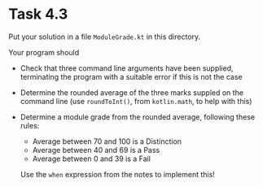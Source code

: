 # Task 4.3

Put your solution in a file `ModuleGrade.kt` in this directory.

Your program should

* Check that three command line arguments have been supplied, terminating
  the program with a suitable error if this is not the case

* Determine the rounded average of the three marks suppled on the command
  line (use `roundToInt()`, from `kotlin.math`, to help with this)

* Determine a module grade from the rounded average, following these rules:

  - Average between 70 and 100 is a Distinction
  - Average between 40 and 69 is a Pass
  - Average between 0 and 39 is a Fail

  Use the `when` expression from the notes to implement this!
